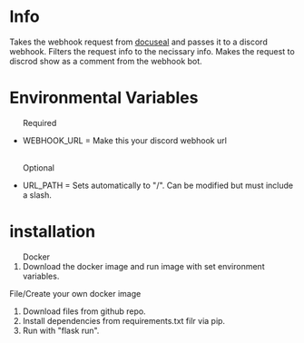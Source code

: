 <H1>Info</H1>
<p>Takes the webhook request from <a href="https://github.com/docusealco/docuseal">docuseal</a> and passes it to a 
discord webhook. Filters the request info to the necissary info. Makes the request to discrod show as a comment from the
webhook bot.</p>


<H1>Environmental Variables</H1>
<ul>
    <p>Required</p>
    <li>WEBHOOK_URL = Make this your discord webhook url</li>
    <br>
    <p>Optional</p>
    <li>URL_PATH = Sets automatically to "/". Can be modified but must
        include a slash.
    </li>
</ul>

<H1>installation</H1>
<ol>
    Docker
    <li>Download the docker image and run image with set environment variables.</li>
</ol>
    File/Create your own docker image
<ol>
    <li>Download files from github repo.</li>
    <li>Install dependencies from requirements.txt filr via pip.</li>
    <li>Run with "flask run".</li>
</ol>

